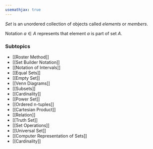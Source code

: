 ```yaml
---
usemathjax: true
---
```


*Set* is an unordered collection of objects called *elements* or *members*.

Notation $a \in A$ represents that element $a$ is part of set $A$.

### Subtopics
- [[Roster Method]]
- [[Set Builder Notation]]
- [[Notation of Intervals]]
- [[Equal Sets]]
- [[Empty Set]]
- [[Venn Diagrams]]
- [[Subsets]]
- [[Cardinality]]
- [[Power Set]]
- [[Ordered n-tuples]]
- [[Cartesian Product]]
- [[Relation]]
- [[Truth Set]]
- [[Set Operations]]
- [[Universal Set]]
- [[Computer Representation of Sets]]
- [[Cardinality]]